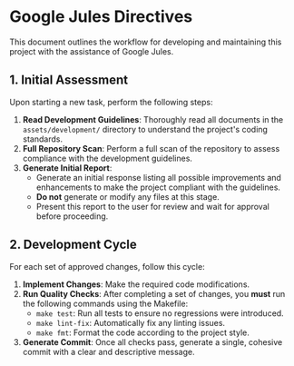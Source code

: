 # Google Jules Directives

This document outlines the workflow for developing and maintaining this project with the assistance of Google Jules.

## 1. Initial Assessment

Upon starting a new task, perform the following steps:

1.  **Read Development Guidelines**: Thoroughly read all documents in the `assets/development/` directory to understand the project's coding standards.
2.  **Full Repository Scan**: Perform a full scan of the repository to assess compliance with the development guidelines.
3.  **Generate Initial Report**:
    *   Generate an initial response listing all possible improvements and enhancements to make the project compliant with the guidelines.
    *   **Do not** generate or modify any files at this stage.
    *   Present this report to the user for review and wait for approval before proceeding.

## 2. Development Cycle

For each set of approved changes, follow this cycle:

1.  **Implement Changes**: Make the required code modifications.
2.  **Run Quality Checks**: After completing a set of changes, you **must** run the following commands using the Makefile:
    *   `make test`: Run all tests to ensure no regressions were introduced.
    *   `make lint-fix`: Automatically fix any linting issues.
    *   `make fmt`: Format the code according to the project style.
3.  **Generate Commit**: Once all checks pass, generate a single, cohesive commit with a clear and descriptive message.
